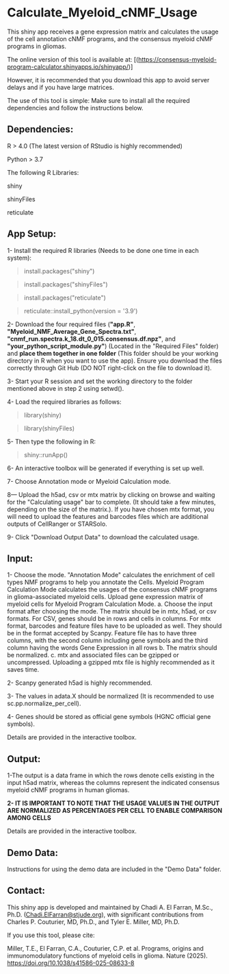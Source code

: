# Calculate_Myeloid_cNMF_Usage
This shiny app receives a gene expression matrix and calculates the usage of the cell annotation cNMF programs, and the consensus myeloid cNMF programs in gliomas.


The online version of this tool is available at: 
[(https://consensus-myeloid-program-calculator.shinyapps.io/shinyapp/)]

However, it is recommended that you download this app to avoid server delays and if you have large matrices.

The use of this tool is simple: Make sure to install all the required dependencies and follow the instructions below.

## Dependencies:
R > 4.0 (The latest version of RStudio is highly recommended)

Python > 3.7

The following R Libraries:

shiny

shinyFiles

reticulate

## App Setup:

1- Install the required R libraries (Needs to be done one time in each system):

>install.packages("shiny")

>install.packages("shinyFiles")

>install.packages("reticulate")

>reticulate::install_python(version = '3.9')


2- Download the four required files (**"app.R"**, **"Myeloid_NMF_Average_Gene_Spectra.txt"**, **"cnmf_run.spectra.k_18.dt_0_015.consensus.df.npz"**, and **"your_python_script_module.py"**) (Located in the "Required Files" folder) and **place them together in one folder** (This folder should be your working directory in R when you want to use the app). Ensure you download the files correctly through Git Hub (DO NOT right-click on the file to download it).   


3- Start your R session and set the working directory to the folder mentioned above in step 2 using setwd().


4- Load the required libraries as follows:

>library(shiny)

>library(shinyFiles)


5- Then type the following in R:

>shiny::runApp()


6- An interactive toolbox will be generated if everything is set up well.

7- Choose Annotation mode or Myeloid Calculation mode.

8— Upload the h5ad, csv or mtx matrix by clicking on browse and waiting for the "Calculating usage" bar to complete. (It should take a few minutes, depending on the size of the matrix.). If you have chosen mtx format, you will need to upload the features and barcodes files which are additional outputs of CellRanger or STARSolo.


9- Click "Download Output Data" to download the calculated usage.

## Input:

1- Choose the mode. "Annotation Mode" calculates the enrichment of cell types NMF programs to help you annotate the Cells. Myeloid Program Calculation Mode calculates the usages of the consensus cNMF programs in glioma-associated myeloid cells. Upload gene expression matrix of myeloid cells for Myeloid Program Calculation Mode.
a. Choose the input format after choosing the mode. The matrix should be in mtx, h5ad, or csv formats. For CSV, genes should be in rows and cells in columns. For mtx format, barcodes and feature files have to be uploaded as well. They should be in the format accepted by Scanpy. Feature file has to have three columns, with the second column including gene symbols and the third column having the words Gene Expression in all rows
b. The matrix should be normalized.
c. mtx and associated files can be gzipped or uncompressed. Uploading a gzipped mtx file is highly recommended as it saves time.

2- Scanpy generated h5ad is highly recommended.

3- The values in adata.X should be normalized (It is recommended to use sc.pp.normalize_per_cell).

4- Genes should be stored as official gene symbols (HGNC official gene symbols).

Details are provided in the interactive toolbox.


## Output:

1-The output is a data frame in which the rows denote cells existing in the input h5ad matrix, whereas the columns represent the indicated consensus myeloid cNMF programs in human gliomas.

**2- IT IS IMPORTANT TO NOTE THAT THE USAGE VALUES IN THE OUTPUT ARE NORMALIZED AS PERCENTAGES PER CELL TO ENABLE COMPARISON AMONG CELLS**

Details are provided in the interactive toolbox.


## Demo Data:

Instructions for using the demo data are included in the "Demo Data" folder.

## Contact:

This shiny app is developed and maintained by Chadi A. El Farran, M.Sc., Ph.D. (Chadi.ElFarran@stjude.org), with significant contributions from Charles P. Couturier, MD, Ph.D., and Tyler E. Miller, MD, Ph.D.

If you use this tool, please cite:

Miller, T.E., El Farran, C.A., Couturier, C.P. et al. Programs, origins and immunomodulatory functions of myeloid cells in glioma. Nature (2025). https://doi.org/10.1038/s41586-025-08633-8
